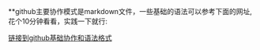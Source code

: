 **github主要协作模式是markdown文件，一些基础的语法可以参考下面的网址,花个10分钟看看，实践一下就行:

[链接到github基础协作和语法格式](https://www.cnblogs.com/yabin/p/6366151.html)
